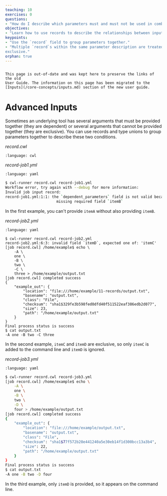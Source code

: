 ```yaml
---
teaching: 10
exercises: 0
questions:
- "How do I describe which parameters must and must not be used in combination?"
objectives:
- "Learn how to use records to describe the relationships between inputs."
keypoints:
- "Use the `record` field to group parameters together."
- "Multiple `record`s within the same parameter description are treated as
exclusive."
orphan: true
---
```


```{attention}

This page is out-of-date and was kept here to preserve the links of the old
User Guide. The information on this page has been migrated to the
[Inputs](/core-concepts/inputs.md) section of the new user guide.
```

# Advanced Inputs

Sometimes an underlying tool has several arguments that must be provided
together (they are dependent) or several arguments that cannot be provided
together (they are exclusive).  You can use records and type unions to group
parameters together to describe these two conditions.

*record.cwl*

```{literalinclude} /_includes/cwl/11-records/record.cwl
:language: cwl
```

*record-job1.yml*

```{literalinclude} /_includes/cwl/11-records/record-job1.yml
:language: yaml
```

```bash
$ cwl-runner record.cwl record-job1.yml
Workflow error, try again with --debug for more information:
Invalid job input record:
record-job1.yml:1:1: the `dependent_parameters` field is not valid because
                       missing required field `itemB`
```

In the first example, you can't provide `itemA` without also providing `itemB`.

*record-job2.yml*

```{literalinclude} /_includes/cwl/11-records/record-job2.yml
:language: yaml
```

```cwl
$ cwl-runner record.cwl record-job2.yml
record-job2.yml:6:3: invalid field `itemD`, expected one of: 'itemC'
[job record.cwl] /home/example$ echo \
    -A \
    one \
    -B \
    two \
    -C \
    three > /home/example/output.txt
[job record.cwl] completed success
{
    "example_out": {
        "location": "file:///home/example/11-records/output.txt",
        "basename": "output.txt",
        "class": "File",
        "checksum": "sha1$329fe3b598fed0dfd40f511522eaf386edb2d077",
        "size": 23,
        "path": "/home/example/output.txt"
    }
}
Final process status is success
$ cat output.txt
-A one -B two -C three
```

In the second example, `itemC` and `itemD` are exclusive, so only `itemC`
is added to the command line and `itemD` is ignored.

*record-job3.yml*

```{literalinclude} /_includes/cwl/11-records/record-job3.yml
:language: yaml
```

```bash
$ cwl-runner record.cwl record-job3.yml
[job record.cwl] /home/example$ echo \
    -A \
    one \
    -B \
    two \
    -D \
    four > /home/example/output.txt
[job record.cwl] completed success
{
    "example_out": {
        "location": "file:///home/example/output.txt",
        "basename": "output.txt",
        "class": "File",
        "checksum": "sha1$77f572b28e441240a5e30eb14f1d300bcc13a3b4",
        "size": 22,
        "path": "/home/example/output.txt"
    }
}
Final process status is success
$ cat output.txt
-A one -B two -D four
```

In the third example, only `itemD` is provided, so it appears on the
command line.
